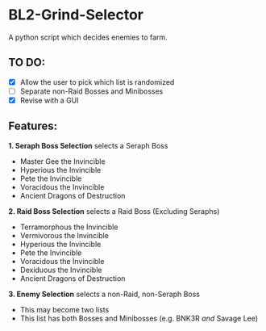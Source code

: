 # BL2-Grind-Selector
A python script which decides enemies to farm.

## TO DO:
- [X] Allow the user to pick which list is randomized
- [ ] Separate non-Raid Bosses and Minibosses
- [X] Revise with a GUI

## Features:
**1. Seraph Boss Selection** selects a Seraph Boss
- Master Gee the Invincible
- Hyperious the Invincible
- Pete the Invincible
- Voracidous the Invincible
- Ancient Dragons of Destruction

**2. Raid Boss Selection** selects a Raid Boss (Excluding Seraphs)
- Terramorphous the Invincible
- Vermivorous the Invincible
- Hyperious the Invincible
- Pete the Invincible
- Voracidous the Invincible
- Dexiduous the Invincible
- Ancient Dragons of Destruction

**3. Enemy Selection** selects a non-Raid, non-Seraph Boss
- This may become two lists
- This list has both Bosses and Minibosses (e.g. BNK3R *and* Savage Lee)

